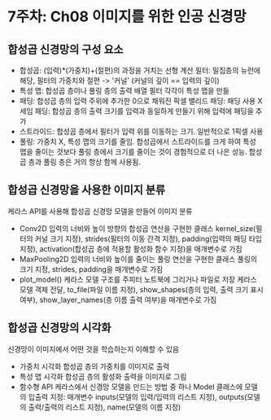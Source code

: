 # 7주차: Ch08 이미지를 위한 인공 신경망

## 합성곱 신경망의 구성 요소
* 합성곱: (입력)*(가중치)+(절편)의 과정을 거치는 선형 계산
필터: 밀집층의 뉴런에 해당, 필터의 가중치와 절편 -> '커널' (커널의 깊이 == 입력의 깊이)
* 특성 맵: 합성곱 층이나 풀링 층의 출력 배열
필터 각각이 특성 맵을 만듦
* 패딩: 합성곱 층의 입력 주위에 추가한 0으로 채워진 픽셀
밸리드 패딩: 패딩 사용 X
세임 패딩: 합성곱 층의 출력 크기를 입력과 동일하게 만들기 위해 입력에 패딩을 추가
* 스트라이드: 합성곱 층에서 필터가 입력 위를 이동하는 크기. 일반적으로 1픽셀 사용
* 풀링: 가중치 X, 특성 맵의 크기를 줄임.
합성곱에서 스트라이드를 크게 하여 특성 맵을 줄이는 것보다 풀링 층에서 크기를 줄이는 것이 경험적으로 더 나은 성능.
합성곱 층과 풀링 층은 거의 항상 함께 사용됨.

## 합성곱 신경망을 사용한 이미지 분류
케라스 API를 사용해 합성곱 신경망 모델을 만들어 이미지 분류
* Conv2D
입력의 너비와 높이 방향의 합성곱 연산을 구현한 클래스
kernel_size(필터의 커널 크기 지정), strides(필터의 이동 간격 지정), padding(입력의 패딩 타입 지정), activation(합성곱 층에 적용할 활성화 함수 지정)을 매개변수로 가짐
* MaxPooling2D
입력의 너비와 높이를 줄이는 풀링 연산을 구현한 클래스
풀링의 크기 지정, strides, padding을 매개변수로 가짐
* plot_model()
케라스 모델 구조를 주피터 노트북에 그리거나 파일로 저장
케라스 모델 객체 전달, to_file(파일 이름 지정), show_shapes(층의 입력, 출력 크기 표시 여부), show_layer_names(층 이름 출력 여부)을 매개변수로 가짐

## 합성곱 신경망의 시각화
신경망이 이미지에서 어떤 것을 학습하는지 이해할 수 있음
* 가중치 시각화
합성곱 층의 가중치를 이미지로 출력
* 특성 맵 시각화
합성곱 층의 활성화 출력을 이미지로 그림
* 함수형 API
케라스에서 신경망 모델을 만드는 방법 중 하나
Model 클래스에 모델의 입출력 지정: 매개변수 inputs(모델의 입력/입력의 리스트 지정), outputs(모델의 출력/출력의 리스트 지정), name(모델의 이름 지정)